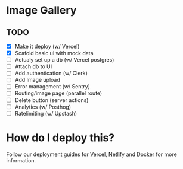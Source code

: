 # Image Gallery

## TODO

- [x] Make it deploy (w/ Vercel)
- [x] Scafold basic ui with mock data
- [ ] Actualy set up a db (w/ Vercel postgres)
- [ ] Attach db to UI
- [ ] Add authentication (w/ Clerk)
- [ ] Add Image upload
- [ ] Error management (w/ Sentry)
- [ ] Routing/image page (parallel route)
- [ ] Delete button (server actions)
- [ ] Analytics (w/ Posthog)
- [ ] Ratelimiting (w/ Upstash)

# How do I deploy this?

Follow our deployment guides for [Vercel](https://create.t3.gg/en/deployment/vercel), [Netlify](https://create.t3.gg/en/deployment/netlify) and [Docker](https://create.t3.gg/en/deployment/docker) for more information.
